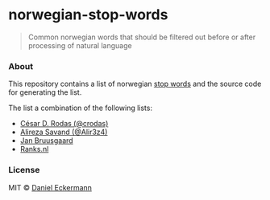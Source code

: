 # norwegian-stop-words
> Common norwegian words that should be filtered out before or after processing of natural language

### About
This repository contains a list of norwegian [stop words](https://en.wikipedia.org/wiki/Stop_words) and the source code for generating the list.

The list a combination of the following lists:
- [César D. Rodas (@crodas)](https://github.com/crodas/TextRank/blob/master/lib/TextRank/Stopword/norwegian-stopwords.txt)
- [Alireza Savand (@Alir3z4)](https://github.com/Alir3z4/stop-words/blob/master/norwegian.txt)
- [Jan Bruusgaard](http://snowball.tartarus.org/algorithms/norwegian/stop.txt)
- [Ranks.nl](http://www.ranks.nl/stopwords/norwegian)

### License
MIT © [Daniel Eckermann](http://danieleckermann.com)
